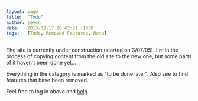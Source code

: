 ```yaml
---
layout: page
title:  "Todo"
author: jevon
date:   2013-02-17 20:43:21 +1300
tags:   [Todo, Removed Features, Meta]
---
```


The site is currently under construction (started on 3/07/05). I'm in the process of copying content from the old site to the new one, but some parts of it haven't been done yet...

Everything in the  category is marked as "to be done later". Also see  to find features that have been removed.

Feel free to log in above and [help](Editing.md).
